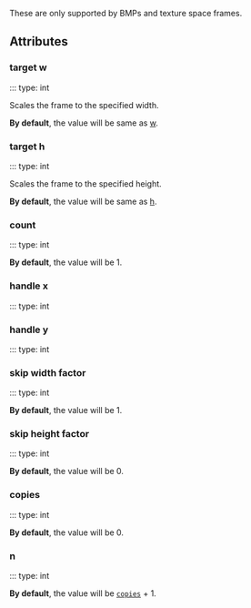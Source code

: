These are only supported by BMPs and texture space frames.

## Attributes

### target w
::: type: int

Scales the frame to the specified width.

**By default**, the value will be same as [w](#w).

### target h
::: type: int

Scales the frame to the specified height.

**By default**, the value will be same as [h](#h).

### count
::: type: int

**By default**, the value will be 1.

### handle x
::: type: int

### handle y
::: type: int

### skip width factor
::: type: int

**By default**, the value will be 1.

### skip height factor
::: type: int

**By default**, the value will be 0.

### copies
::: type: int

**By default**, the value will be 0.

### n
::: type: int

**By default**, the value will be [`copies`](#copies) + 1.